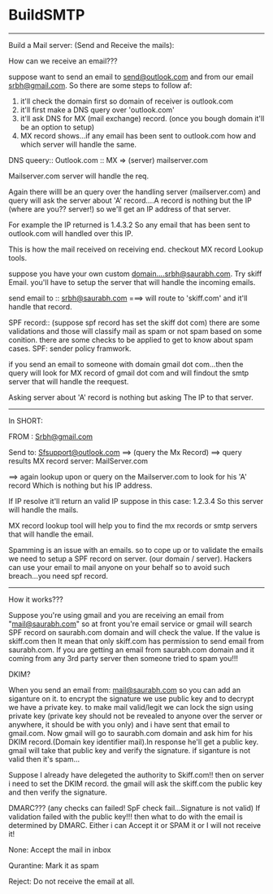 # BuildSMTP
<hr>
Build a Mail server: (Send and Receive the mails):

How can we receive an email???

suppose want to send an email to send@outlook.com and from our email srbh@gmail.com. So there are some steps to follow af:
1. it'll check the domain first so domain of receiver is outlook.com
2. it'll first make a DNS query over 'outlook.com'
3. it'll ask DNS for MX (mail exchange) record. (once you bough domain it'll be an option to setup)
4. MX record shows...if any email has been sent to outlook.com how and which server will handle the same.

DNS queery:: Outlook.com :: MX => (server) mailserver.com 

Mailserver.com server will handle the req.

Again there willl be an query over the handling server (mailserver.com) and query will ask the server about 'A' record....A record is nothing but the IP (where are you?? server!) so we'll get an IP address of that server.

For example the IP returned is 1.4.3.2 So any email that has been sent to outlook.com will handled over this IP.

This is how the mail received on receiving end. checkout MX record Lookup tools.

suppose you have your own custom domain....srbh@saurabh.com. Try skiff Email. you'll have to setup the server that will handle the incoming emails.

send email to :: srbh@saurabh.com ===> will route to 'skiff.com' and it'll handle that record.


SPF record::
(suppose spf record has set the skiff dot com)
there are some validations and those will classify mail as spam or not spam based on some conition. there are some checks to be applied to get to know about spam cases. SPF: sender policy framwork.

if you send an email to someone with domain gmail dot com...then the query will look for MX record of gmail dot com and will findout the smtp server that will handle the reequest.

Asking server about 'A' record is nothing but asking The IP to that server.

<hr>

In SHORT:

FROM :
Srbh@gmail.com

Send to:
Sfsupport@outlook.com ==> (query the Mx Record)
==> query results MX record server: MailServer.com

==> again lookup upon or query on the Mailserver.com to look for his 'A' record Which is nothing but his IP address.

If IP resolve it'll return an valid IP suppose in this case: 1.2.3.4
So this server will handle the mails.

MX record lookup tool will help you to find the mx records or smtp servers that will handle the email.

Spamming is an issue with an emails. so to cope up or to validate the emails we need to setup a SPF record on server. (our domain / server). Hackers can use your email to mail anyone on your behalf so to avoid such breach...you need spf record.

<hr>
How it works???

Suppose you're using gmail and you are receiving an email from "mail@saurabh.com" so at front you're email service or gmail will search SPF record on saurabh.com domain and will check the value. If the value is skiff.com then It mean that only skiff.com has permission to send email from saurabh.com. If you are getting an email from saurabh.com domain and it coming from any 3rd party server then someone tried to spam you!!! 

DKIM?

When you send an email from: mail@saurabh.com  so you can add an siganture on it. to encrypt the signature we use public key and to decrypt we have a private key. to make mail valid/legit we can lock the sign using private key (private key should not be revealed to anyone over the server or anywhere, it should be with you only) and i have sent that email to gmail.com. Now gmail will go to saurabh.com domain and ask him for his DKIM record.(Domain key identifier mail).In response he'll get a public key. gmail will take that public key and verify the signature. if siganture is not valid then it's spam...

Suppose I already have delegeted the authority to Skiff.com!! then on server i need to set the DKIM record. the gmail will ask the skiff.com the public key and then verify the signature.

DMARC???
(any checks can failed! SpF check fail...Signature is not valid)
If validation failed with the public key!!! then what to do with the email is determined by DMARC. Either i can Accept it or SPAM it or I will not receive it!

None: Accept the mail in inbox

Qurantine: Mark it as spam

Reject: Do not receive the email at all.




